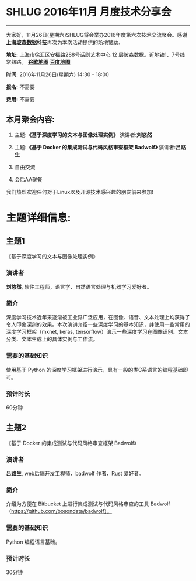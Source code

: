 # SHLUG 2016年11月 月度技术分享会
--------------------------------------------------------------------------------
大家好，11月26日(星期六)SHLUG将会举办2016年度第六次技术交流聚会。感谢[**上海玻森数据科技**](http://bosonnnlp.com)再次为本次活动提供的场地赞助.


**地址:** 上海市徐汇区安福路288号话剧艺术中心 12 层玻森数据。近地铁1、7号线常熟路。 [**谷歌地图**](https://goo.gl/maps/Wj4532Bo6az) [**百度地图**](http://j.map.baidu.com/UI_Ak)


**时间:** 2016年11月26日(星期六) 14:30 - 18:00

**报名:** 不需要

**费用:** 不需要

本月聚会内容:
---------------
1. 主题:**《基于深度学习的文本与图像处理实例》** 演讲者:**刘悠然**

2. 主题:**《基于 Docker 的集成测试与代码风格审查框架 Badwolf》** 演讲者:**吕路生**

3. 自由交流

4. 会后AA聚餐

我们热烈欢迎任何对于Linux以及开源技术感兴趣的朋友前来参加!

# 主题详细信息:
## 主题1
《基于深度学习的文本与图像处理实例》

### 演讲者
**刘悠然**, 软件工程师，语言学、自然语言处理与机器学习爱好者。

### 简介
深度学习技术近年来逐渐被工业界广泛应用，在图像、语音、文本处理上均获得了令人印象深刻的效果。本次演讲介绍一些深度学习的基本知识，并使用一些常用的深度学习框架（mxnet, keras, tensorflow）演示一些深度学习在图像识别、文本分类、文本生成上的具体实例与工作流。

### 需要的基础知识
使用基于 Python 的深度学习框架进行演示，具有一般的类C系语言的编程基础即可。

### 预计时长
60分钟

## 主题2
《基于 Docker 的集成测试与代码风格审查框架 Badwolf》

### 演讲者
**吕路生**, web后端开发工程师，badwolf 作者，Rust 爱好者。

### 简介
介绍为方便在 Bitbucket 上进行集成测试与代码风格审查的工具 Badwolf（https://github.com/bosondata/badwolf）。 

### 需要的基础知识
Python 编程语言基础。

### 预计时长
30分钟
